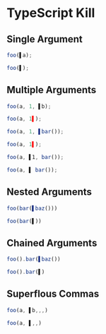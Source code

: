 # TypeScript Kill
## Single Argument
```typescript
foo(▌a);
```
```typescript
foo(▌);
```

## Multiple Arguments
```typescript
foo(a, 1, ▌b);
```
```typescript
foo(a, 1▌);
```

```typescript
foo(a, 1, ▌bar());
```
```typescript
foo(a, 1▌);
```

```typescript
foo(a, ▌1, bar());
```
```typescript
foo(a, ▌ bar());
```

## Nested Arguments
```typescript
foo(bar(▌baz()))
```
```typescript
foo(bar(▌))
```

## Chained Arguments
```TypeScript
foo().bar(▌baz())
```
```TypeScript
foo().bar(▌)
```

## Superflous Commas
```typescript
foo(a, ▌b,,,)
```
```typescript
foo(a, ▌,,)
```